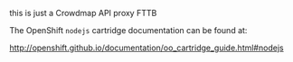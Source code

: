 this is just a Crowdmap API proxy FTTB

The OpenShift `nodejs` cartridge documentation can be found at:  

http://openshift.github.io/documentation/oo_cartridge_guide.html#nodejs  

